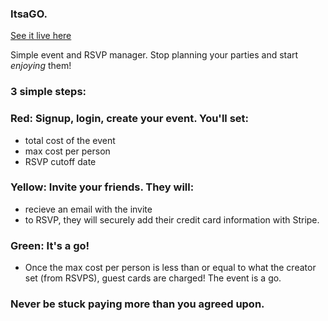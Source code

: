 ### ItsaGO.

<a href="https://itsa-go.herokuapp.com/">See it live here</a>

Simple event and RSVP manager. Stop planning your parties and start *enjoying* them!

### 3 simple steps:
### Red: Signup, login, create your event. You'll set:
- total cost of the event
- max cost per person
- RSVP cutoff date
### Yellow: Invite your friends. They will:
- recieve an email with the invite
- to RSVP, they will securely add their credit card information with Stripe.
### Green: It's a go!
- Once the max cost per person is less than or equal to what the creator set (from RSVPS), guest cards are charged!  The event is a go.  

### Never be stuck paying more than you agreed upon.




